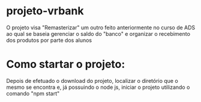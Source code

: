 # projeto-vrbank
 O projeto visa "Remasterizar" um outro feito anteriormente no curso de ADS ao qual se baseia gerenciar o saldo do "banco" e organizar o recebimento dos produtos por parte dos alunos

# Como startar o projeto:
Depois de efetuado o download do projeto, localizar o diretório que o mesmo se encontra e, já possuindo o node js, iniciar o projeto utilizando o comando "npm start"
